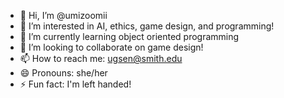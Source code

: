 - 👋 Hi, I’m @umizoomii
- 👀 I’m interested in AI, ethics, game design, and programming!
- 🌱 I’m currently learning object oriented programming
- 💞️ I’m looking to collaborate on game design!
- 📫 How to reach me: ugsen@smith.edu
- 😄 Pronouns: she/her
- ⚡ Fun fact: I'm left handed!

<!---
umizoomii/umizoomii is a ✨ special ✨ repository because its `README.md` (this file) appears on your GitHub profile.
You can click the Preview link to take a look at your changes.
--->
